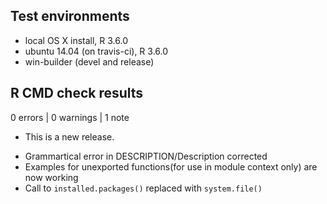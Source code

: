 ## Test environments
* local OS X install, R 3.6.0
* ubuntu 14.04 (on travis-ci), R 3.6.0
* win-builder (devel and release)

## R CMD check results

0 errors | 0 warnings | 1 note

* This is a new release.


- Grammartical error in DESCRIPTION/Description corrected
- Examples for unexported functions(for use in module context only) are now working
- Call to `installed.packages()` replaced with `system.file()`
